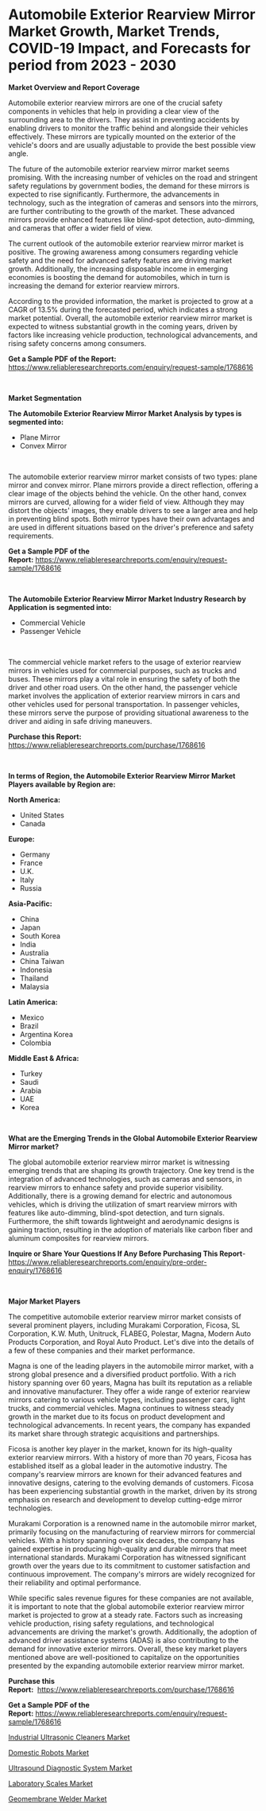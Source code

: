 <p><h1>Automobile Exterior Rearview Mirror Market Growth, Market Trends, COVID-19 Impact, and Forecasts for period from 2023 - 2030</h1></p><p><strong>Market Overview and Report Coverage</strong></p>
<p><p>Automobile exterior rearview mirrors are one of the crucial safety components in vehicles that help in providing a clear view of the surrounding area to the drivers. They assist in preventing accidents by enabling drivers to monitor the traffic behind and alongside their vehicles effectively. These mirrors are typically mounted on the exterior of the vehicle's doors and are usually adjustable to provide the best possible view angle.</p><p>The future of the automobile exterior rearview mirror market seems promising. With the increasing number of vehicles on the road and stringent safety regulations by government bodies, the demand for these mirrors is expected to rise significantly. Furthermore, the advancements in technology, such as the integration of cameras and sensors into the mirrors, are further contributing to the growth of the market. These advanced mirrors provide enhanced features like blind-spot detection, auto-dimming, and cameras that offer a wider field of view.</p><p>The current outlook of the automobile exterior rearview mirror market is positive. The growing awareness among consumers regarding vehicle safety and the need for advanced safety features are driving market growth. Additionally, the increasing disposable income in emerging economies is boosting the demand for automobiles, which in turn is increasing the demand for exterior rearview mirrors.</p><p>According to the provided information, the market is projected to grow at a CAGR of 13.5% during the forecasted period, which indicates a strong market potential. Overall, the automobile exterior rearview mirror market is expected to witness substantial growth in the coming years, driven by factors like increasing vehicle production, technological advancements, and rising safety concerns among consumers.</p></p>
<p><strong>Get a Sample PDF of the Report:</strong> <a href="https://www.reliableresearchreports.com/enquiry/request-sample/1768616">https://www.reliableresearchreports.com/enquiry/request-sample/1768616</a></p>
<p>&nbsp;</p>
<p><strong>Market Segmentation</strong></p>
<p><strong>The Automobile Exterior Rearview Mirror Market Analysis by types is segmented into:</strong></p>
<p><ul><li>Plane Mirror</li><li>Convex Mirror</li></ul></p>
<p>&nbsp;</p>
<p><p>The automobile exterior rearview mirror market consists of two types: plane mirror and convex mirror. Plane mirrors provide a direct reflection, offering a clear image of the objects behind the vehicle. On the other hand, convex mirrors are curved, allowing for a wider field of view. Although they may distort the objects' images, they enable drivers to see a larger area and help in preventing blind spots. Both mirror types have their own advantages and are used in different situations based on the driver's preference and safety requirements.</p></p>
<p><strong>Get a Sample PDF of the Report:</strong>&nbsp;<a href="https://www.reliableresearchreports.com/enquiry/request-sample/1768616">https://www.reliableresearchreports.com/enquiry/request-sample/1768616</a></p>
<p>&nbsp;</p>
<p><strong>The Automobile Exterior Rearview Mirror Market Industry Research by Application is segmented into:</strong></p>
<p><ul><li>Commercial Vehicle</li><li>Passenger Vehicle</li></ul></p>
<p>&nbsp;</p>
<p><p>The commercial vehicle market refers to the usage of exterior rearview mirrors in vehicles used for commercial purposes, such as trucks and buses. These mirrors play a vital role in ensuring the safety of both the driver and other road users. On the other hand, the passenger vehicle market involves the application of exterior rearview mirrors in cars and other vehicles used for personal transportation. In passenger vehicles, these mirrors serve the purpose of providing situational awareness to the driver and aiding in safe driving maneuvers.</p></p>
<p><strong>Purchase this Report:</strong>&nbsp; <a href="https://www.reliableresearchreports.com/purchase/1768616">https://www.reliableresearchreports.com/purchase/1768616</a></p>
<p>&nbsp;</p>
<p><strong>In terms of Region, the Automobile Exterior Rearview Mirror Market Players available by Region are:</strong></p>
<p>
    <p> <strong> North America: </strong>
        <ul>
            <li>United States</li>
            <li>Canada</li>
        </ul>
        </p> 
    <p> <strong> Europe: </strong>
        <ul>
            <li>Germany</li>
            <li>France</li>
            <li>U.K.</li>
            <li>Italy</li>
            <li>Russia</li>
        </ul>
        </p> 
    <p> <strong> Asia-Pacific: </strong>
        <ul>
            <li>China</li>
            <li>Japan</li>
            <li>South Korea</li>
            <li>India</li>
            <li>Australia</li>
            <li>China Taiwan</li>
            <li>Indonesia</li>
            <li>Thailand</li>
            <li>Malaysia</li>
        </ul>
        </p> 
    <p> <strong> Latin America: </strong>
        <ul>
            <li>Mexico</li>
            <li>Brazil</li>
            <li>Argentina Korea</li>
            <li>Colombia</li>
        </ul>
        </p> 
    <p> <strong> Middle East & Africa: </strong>
        <ul>
            <li>Turkey</li>
            <li>Saudi</li>
            <li>Arabia</li>
            <li>UAE</li>
            <li>Korea</li>
        </ul>
    </p>
    </p>
<p>&nbsp;</p>
<p><strong>What are the Emerging Trends in the Global Automobile Exterior Rearview Mirror market?</strong></p>
<p><p>The global automobile exterior rearview mirror market is witnessing emerging trends that are shaping its growth trajectory. One key trend is the integration of advanced technologies, such as cameras and sensors, in rearview mirrors to enhance safety and provide superior visibility. Additionally, there is a growing demand for electric and autonomous vehicles, which is driving the utilization of smart rearview mirrors with features like auto-dimming, blind-spot detection, and turn signals. Furthermore, the shift towards lightweight and aerodynamic designs is gaining traction, resulting in the adoption of materials like carbon fiber and aluminum composites for rearview mirrors.</p></p>
<p><strong>Inquire or Share Your Questions If Any Before Purchasing This Report</strong>- <a href="https://www.reliableresearchreports.com/enquiry/pre-order-enquiry/1768616">https://www.reliableresearchreports.com/enquiry/pre-order-enquiry/1768616</a></p>
<p>&nbsp;</p>
<p><strong>Major Market Players</strong></p>
<p><p>The competitive automobile exterior rearview mirror market consists of several prominent players, including Murakami Corporation, Ficosa, SL Corporation, K.W. Muth, Unitruck, FLABEG, Polestar, Magna, Modern Auto Products Corporation, and Royal Auto Product. Let's dive into the details of a few of these companies and their market performance.</p><p>Magna is one of the leading players in the automobile mirror market, with a strong global presence and a diversified product portfolio. With a rich history spanning over 60 years, Magna has built its reputation as a reliable and innovative manufacturer. They offer a wide range of exterior rearview mirrors catering to various vehicle types, including passenger cars, light trucks, and commercial vehicles. Magna continues to witness steady growth in the market due to its focus on product development and technological advancements. In recent years, the company has expanded its market share through strategic acquisitions and partnerships.</p><p>Ficosa is another key player in the market, known for its high-quality exterior rearview mirrors. With a history of more than 70 years, Ficosa has established itself as a global leader in the automotive industry. The company's rearview mirrors are known for their advanced features and innovative designs, catering to the evolving demands of customers. Ficosa has been experiencing substantial growth in the market, driven by its strong emphasis on research and development to develop cutting-edge mirror technologies.</p><p>Murakami Corporation is a renowned name in the automobile mirror market, primarily focusing on the manufacturing of rearview mirrors for commercial vehicles. With a history spanning over six decades, the company has gained expertise in producing high-quality and durable mirrors that meet international standards. Murakami Corporation has witnessed significant growth over the years due to its commitment to customer satisfaction and continuous improvement. The company's mirrors are widely recognized for their reliability and optimal performance.</p><p>While specific sales revenue figures for these companies are not available, it is important to note that the global automobile exterior rearview mirror market is projected to grow at a steady rate. Factors such as increasing vehicle production, rising safety regulations, and technological advancements are driving the market's growth. Additionally, the adoption of advanced driver assistance systems (ADAS) is also contributing to the demand for innovative exterior mirrors. Overall, these key market players mentioned above are well-positioned to capitalize on the opportunities presented by the expanding automobile exterior rearview mirror market.</p></p>
<p><strong>Purchase this Report:</strong>&nbsp;&nbsp;<a href="https://www.reliableresearchreports.com/purchase/1768616">https://www.reliableresearchreports.com/purchase/1768616</a></p>
<p></p>
<p><strong>Get a Sample PDF of the Report:</strong>&nbsp;<a href="https://www.reliableresearchreports.com/enquiry/request-sample/1768616">https://www.reliableresearchreports.com/enquiry/request-sample/1768616</a></p>
<p><p><a href="https://www.linkedin.com/pulse/industrial-ultrasonic-cleaners-market-research-report-d4ree/">Industrial Ultrasonic Cleaners Market</a></p><p><a href="https://medium.com/@nicholasstewart02/domestic-robots-market-outlook-industry-overview-and-forecast-2023-to-2030-a957ef2412fe">Domestic Robots Market</a></p><p><a href="https://www.linkedin.com/pulse/ultrasound-diagnostic-system-market-research-report-unlocks-ka56e/">Ultrasound Diagnostic System Market</a></p><p><a href="https://medium.com/@jeremybates83/laboratory-scales-market-insight-market-trends-growth-forecasted-from-2023-to-2030-76b8eafd1597">Laboratory Scales Market</a></p><p><a href="https://www.linkedin.com/pulse/geomembrane-welder-market-challenges-opportunities-growth-dmrze/">Geomembrane Welder Market</a></p></p>